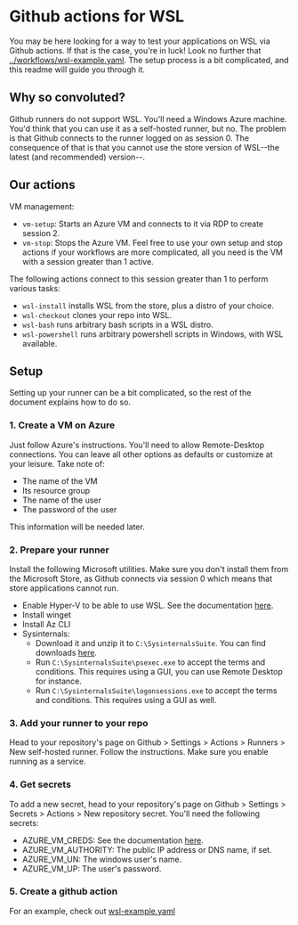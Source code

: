 # Github actions for WSL
You may be here looking for a way to test your applications on WSL via Github actions. If that is
the case, you're in luck! Look no further that [../workflows/wsl-example.yaml](../workflows/wsl-example.yaml).
The setup process is a bit complicated, and this readme will guide you through it.

## Why so convoluted?
Github runners do not support WSL. You'll need a Windows Azure machine. You'd think that you can
use it as a self-hosted runner, but no. The problem is that Github connects to the runner logged
on as session 0. The consequence of that is that you cannot use the store version of WSL--the
latest (and recommended) version--.

## Our actions
VM management:
- `vm-setup`: Starts an Azure VM and connects to it via RDP to create session 2.
- `vm-stop`: Stops the Azure VM.
Feel free to use your own setup and stop actions if your workflows are more complicated, all you
need is the VM with a session greater than 1 active.

The following actions connect to this session greater than 1 to perform various tasks:
- `wsl-install` installs WSL from the store, plus a distro of your choice.
- `wsl-checkout` clones your repo into WSL.
- `wsl-bash` runs arbitrary bash scripts in a WSL distro.
- `wsl-powershell` runs arbitrary powershell scripts in Windows, with WSL available.

## Setup
Setting up your runner can be a bit complicated, so the rest of the document explains how to do so.

### 1. Create a VM on Azure
Just follow Azure's instructions. You'll need to allow Remote-Desktop connections. You can leave
all other options  as defaults or customize at your leisure. Take note of:
- The name of the VM
- Its resource group
- The name of the user
- The password of the user

This information will be needed later.

### 2. Prepare your runner
Install the following Microsoft utilities. Make sure you don't install them from the Microsoft
Store, as Github connects via session 0 which means that store applications cannot run.
- Enable Hyper-V to be able to use WSL. See the documentation [here](https://learn.microsoft.com/en-us/azure/lab-services/how-to-enable-nested-virtualization-template-vm-using-script).
- Install winget
- Install Az CLI
- Sysinternals:
  * Download it and unzip it to `C:\SysinternalsSuite`. You can find downloads [here](https://learn.microsoft.com/en-us/sysinternals/downloads/sysinternals-suite). 
  * Run `C:\SysinternalsSuite\psexec.exe` to accept the terms and conditions. This requires using
    a GUI, you can use Remote Desktop for instance.
  * Run `C:\SysinternalsSuite\logonsessions.exe` to accept the terms and conditions. This requires
    using a GUI as well.

### 3. Add your runner to your repo
Head to your repository's page on Github > Settings > Actions > Runners > New self-hosted runner.
Follow the instructions. Make sure you enable running as a service.

### 4. Get secrets
To add a new secret, head to your repository's page on Github > Settings > Secrets > Actions > New repository secret.
You'll need the following secrets:
- AZURE_VM_CREDS: See the documentation [here](https://github.com/Azure/login#configure-deployment-credentials).
- AZURE_VM_AUTHORITY: The public IP address or DNS name, if set.
- AZURE_VM_UN: The windows user's name.
- AZURE_VM_UP: The user's password.

### 5. Create a github action
For an example, check out [wsl-example.yaml](../workflows/wsl-example.yaml)